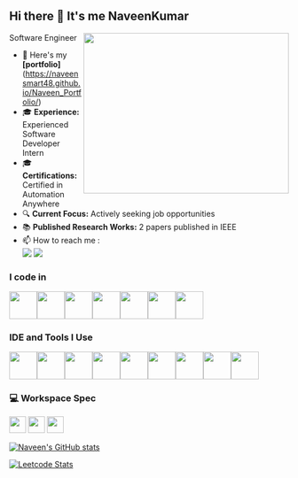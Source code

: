 ## Hi there 👋 It's me NaveenKumar

Software Engineer 
<img align="right" width="370" height="290" src="https://i.pinimg.com/originals/47/f0/34/47f0342cec72b800463bf003eac1257e.gif">
- 🔭 Here's my **[portfolio]**(https://naveensmart48.github.io/Naveen_Portfolio/)                                                 
- 🎓 **Experience:** Experienced Software Developer Intern
- 🎓 **Certifications:** Certified in Automation Anywhere
- 🔍 **Current Focus:** Actively seeking job opportunities
- 📚 **Published Research Works:** 2 papers published in IEEE
- 📫 How to reach me :
<br /> [<img src="https://img.shields.io/badge/Gmail-D14836?style=for-the-badge&logo=gmail&logoColor=white" />](mailto:naveenkumarrv48@gmail.com) [<img src="https://img.shields.io/badge/LinkedIn-0077B5?style=for-the-badge&logo=linkedin&logoColor=white" />](https://www.linkedin.com/in/naveenkumarrv/)

### I code in
<div style="display: flex; align-items: center; overflow-x: auto;">
    <img height="50" width="50" src="https://img.icons8.com/color/48/000000/python.png" />
    <img height="50" width="50" src="https://img.icons8.com/color/48/000000/java-coffee-cup-logo.png" />
    <img height="50" width="50" src="https://img.icons8.com/color/48/000000/c-programming.png" />
    <img height="50" width="50" src="https://img.icons8.com/color/48/000000/c-sharp-logo.png" />
    <img height="50" width="50" src="https://img.icons8.com/color/48/000000/javascript.png" />
    <img height="50" width="50" src="https://img.icons8.com/color/48/000000/html-5.png" />
    <img height="50" width="50" src="https://img.icons8.com/color/48/000000/css3.png" />
</div>

### IDE and Tools I Use

<div style="display: flex; align-items: center; overflow-x: auto;">
    <img height="50" width="50" src="https://img.icons8.com/color/48/000000/github.png" />
    <img height="50" width="50" src="https://img.icons8.com/color/48/000000/microsoft-office-2019.png" />
    <img height="50" width="50" src="https://img.icons8.com/color/48/000000/visual-studio.png" />
    <img height="50" width="50" src="https://img.icons8.com/color/48/000000/google-colab.png" />
    <img height="50" width="50" src="https://img.icons8.com/color/48/000000/unity.png" />
    <img height="50" width="50" src="https://img.icons8.com/color/48/000000/figma.png" />
    <img height="50" width="50" src="https://img.icons8.com/color/48/000000/automation-anywhere.png" />
    <img height="50" width="50" src="https://img.icons8.com/color/48/000000/uipath.png" />
    <img height="50" width="50" src="https://img.icons8.com/color/48/000000/jupyter.png" />
</div>

</div>



### 💻 Workspace Spec
<img height="30" src="https://img.shields.io/badge/Macbook-Pro_M1-ED1C24?style=for-the-badge&logo=apple&logoColor=white"/> <img height="30" src="https://img.shields.io/badge/NVIDIA-GTX1650-76B900?style=for-the-badge&logo=nvidia&logoColor=white"/>  <img height="30" src="https://img.shields.io/badge/AMD-Ryzen_5_4600H-ED1C24?style=for-the-badge&logo=amd&logoColor=white"/> 


[![Naveen's GitHub stats](https://github-readme-stats.vercel.app/api?username=Naveensmart48&show_icons=true&theme=dark)](https://github.com/Naveensmart48)

[![Leetcode Stats](https://leetcard.jacoblin.cool/thisismenaveenkumar?ext=contest&theme=dark)](https://leetcode.com/u/thisismenaveenkumar/)


